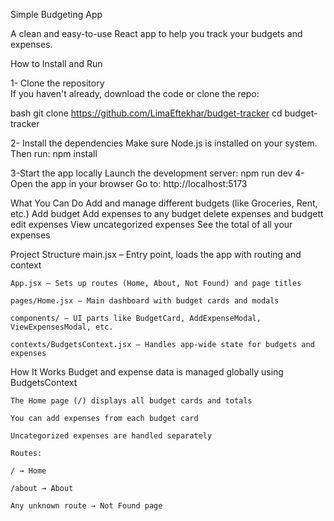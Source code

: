 Simple Budgeting App

A clean and easy-to-use React app to help you track your budgets and expenses.

How to Install and Run

1- Clone the repository  
   If you haven't already, download the code or clone the repo:

   bash
   git clone https://github.com/LimaEftekhar/budget-tracker
   cd budget-tracker

2- Install the dependencies
    Make sure Node.js is installed on your system. Then run:
   npm install

3-Start the app locally
    Launch the development server:
    npm run dev
4-Open the app in your browser
    Go to: http://localhost:5173
    
What You Can Do
    Add and manage different budgets (like Groceries, Rent, etc.)
    Add  budget
    Add expenses to any budget
    delete expenses and budgett
    edit expenses 
    View uncategorized expenses
    See the total of all your expenses

Project Structure
    main.jsx – Entry point, loads the app with routing and context

    App.jsx – Sets up routes (Home, About, Not Found) and page titles

    pages/Home.jsx – Main dashboard with budget cards and modals

    components/ – UI parts like BudgetCard, AddExpenseModal, ViewExpensesModal, etc.

    contexts/BudgetsContext.jsx – Handles app-wide state for budgets and expenses

How It Works
    Budget and expense data is managed globally using BudgetsContext

    The Home page (/) displays all budget cards and totals

    You can add expenses from each budget card

    Uncategorized expenses are handled separately

    Routes:

    / → Home

    /about → About

    Any unknown route → Not Found page